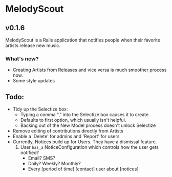 # MelodyScout

## v0.1.6

MelodyScout is a Rails application that notifies people when their favorite artists release new music.

### What's new?

* Creating Artists from Releases and vice versa is much smoother process now.
* Some style updates

## Todo:

* Tidy up the Selectize box:
    * Typing a comma "," into the Selectize box causes it to create.
    * Defaults to first option, which usually isn't helpful.
    * Backing out of the New Model process doesn't unlock Selectize
* Remove editing of contributions directly from Artists
* Enable a 'Delete' for admins and 'Report' for users
* Currently, Notices build up for Users. They have a dismissal feature.
    1. User `has_a` NoticeConfiguration which controls how the user gets notified?
        * Email? SMS?
        * Daily? Weekly? Monthly?
        * Every [period of time] [contact] user about [notices] 

